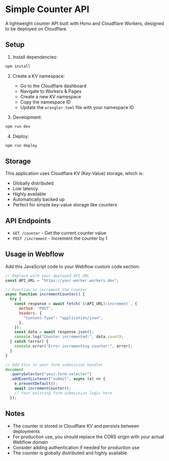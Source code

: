 # Simple Counter API

A lightweight counter API built with Hono and Cloudflare Workers, designed to be deployed on Cloudflare.

## Setup

1. Install dependencies:

```bash
npm install
```

2. Create a KV namespace:

   - Go to the Cloudflare dashboard
   - Navigate to Workers & Pages
   - Create a new KV namespace
   - Copy the namespace ID
   - Update the `wrangler.toml` file with your namespace ID

3. Development:

```bash
npm run dev
```

4. Deploy:

```bash
npm run deploy
```

## Storage

This application uses Cloudflare KV (Key-Value) storage, which is:

- Globally distributed
- Low latency
- Highly available
- Automatically backed up
- Perfect for simple key-value storage like counters

## API Endpoints

- `GET /counter` - Get the current counter value
- `POST /increment` - Increment the counter by 1

## Usage in Webflow

Add this JavaScript code to your Webflow custom code section:

```javascript
// Replace with your deployed API URL
const API_URL = "https://your-worker.workers.dev";

// Function to increment the counter
async function incrementCounter() {
  try {
    const response = await fetch(`${API_URL}/increment`, {
      method: "POST",
      headers: {
        "Content-Type": "application/json",
      },
    });
    const data = await response.json();
    console.log("Counter incremented:", data.count);
  } catch (error) {
    console.error("Error incrementing counter:", error);
  }
}

// Add this to your form submission handler
document
  .querySelector("your-form-selector")
  .addEventListener("submit", async (e) => {
    e.preventDefault();
    await incrementCounter();
    // Your existing form submission logic here
  });
```

## Notes

- The counter is stored in Cloudflare KV and persists between deployments
- For production use, you should replace the CORS origin with your actual Webflow domain
- Consider adding authentication if needed for production use
- The counter is globally distributed and highly available
